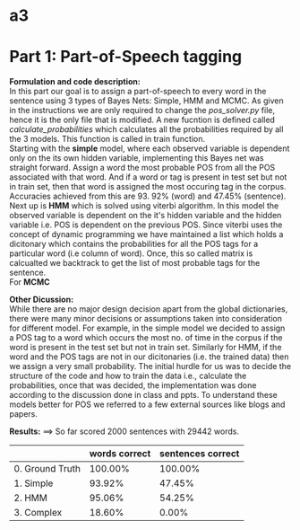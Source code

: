 # a3

# Part 1: Part-of-Speech tagging

**Formulation and code description:**
</br>
In this part our goal is to assign a part-of-speech to every word in the sentence using 3 types of Bayes Nets: Simple, HMM and MCMC. As given in the instructions we are only required to change the <i>pos_solver.py</i> file, hence it is the only file that is modified. A new fucntion is defined called <i>calculate_probabilities</i> which calculates all the probabilities required by all the 3 models. This function is called in train function.
</br>
Starting with the **simple** model, where each observed variable is dependent only on the its own hidden variable, implementing this Bayes net was straight forward. Assign a word the most probable POS from all the POS associated with that word. And if a word or tag is present in test set but not in train set, then that word is assigned the most occuring tag in the corpus. Accuracies achieved from this are 93. 92% (word) and 47.45% (sentence). 
</br>
Next up is **HMM** which is solved using viterbi algorithm. In this model the observed variable is dependent on the it's hidden variable and the hidden variable i.e. POS is dependent on the previous POS. Since viterbi uses the concept of dynamic programming we have maintained a list which holds a dicitonary which contains the probabilities for all the POS tags for a particular word (i.e column of word). Once, this so called matrix is calcualted we backtrack to get the list of most probable tags for the sentence.
</br>
For **MCMC**

**Other Dicussion:**
</br>
While there are no major design decision apart from the global dictionaries, there were many minor decisions or assumptions taken into consideration for different model. For example, in  the simple model we decided to assign a POS tag to a word which occurs the most no. of time in the corpus if the word is present in the test set but not in train set. Similarly for HMM, if the word and the POS tags are not in our dicitonaries (i.e. the trained data) then we assign a very small probability. The initial hurdle for us was to decide the structure of the code and how to train the data i.e., calculate the probabilities, once that was decided, the implementation was done according to the discussion done in class and ppts. To understand these models better for POS we referred to a few external sources like blogs and papers.

**Results:**
==> So far scored 2000 sentences with 29442 words.

|   | words correct  | sentences correct  | 
|---|---|---|
| 0. Ground Truth  | 100.00%  | 100.00%  | 
| 1. Simple  | 93.92%  | 47.45%  | 
| 2. HMM  | 95.06%  | 54.25%  | 
| 3. Complex  | 18.60%  | 0.00%  |
